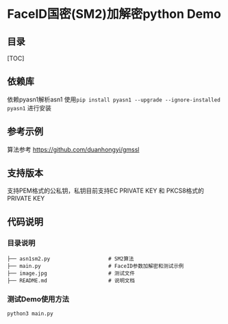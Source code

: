 # FaceID国密(SM2)加解密python Demo
## 目录

[TOC]

## 依赖库

依赖pyasn1解析asn1
使用`pip install pyasn1 --upgrade --ignore-installed pyasn1` 进行安装

## 参考示例

算法参考 https://github.com/duanhongyi/gmssl

## 支持版本

支持PEM格式的公私钥，私钥目前支持EC PRIVATE KEY 和 PKCS8格式的PRIVATE KEY

## 代码说明

### 目录说明



```tree
├── asn1sm2.py                   # SM2算法
├── main.py                      # FaceID参数加解密和测试示例
├── image.jpg                    # 测试文件
├── README.md                    # 说明文档
```



### 测试Demo使用方法

`python3 main.py`